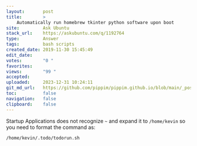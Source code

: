 ```yaml
---
layout:       post
title:        >
    Automatically run homebrew tkinter python software upon boot
site:         Ask Ubuntu
stack_url:    https://askubuntu.com/q/1192764
type:         Answer
tags:         bash scripts
created_date: 2019-11-30 15:45:49
edit_date:    
votes:        "0 "
favorites:    
views:        "99 "
accepted:     
uploaded:     2023-12-31 10:24:11
git_md_url:   https://github.com/pippim/pippim.github.io/blob/main/_posts/2019/2019-11-30-Automatically-run-homebrew-tkinter-python-software-upon-boot.md
toc:          false
navigation:   false
clipboard:    false
---
```


Startup Applications does not recognize `~` and expand it to `/home/kevin` so you need to format the command as:

``` 
/home/kevin/.todo/todorun.sh
```
